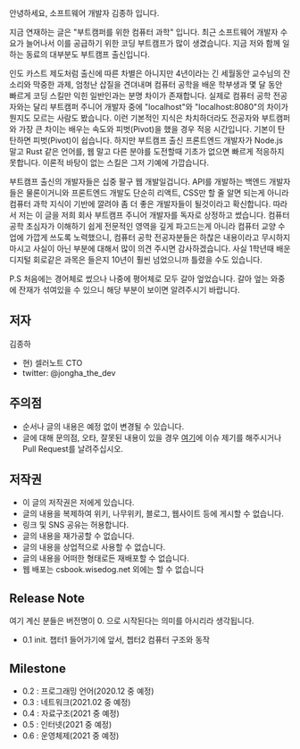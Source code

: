 안녕하세요, 소프트웨어 개발자 김종하 입니다.

지금 연재하는 글은 "부트캠퍼를 위한 컴퓨터 과학" 입니다. 최근 소프트웨어 개발자 수요가 늘어나서 이를 공급하기 위한 코딩 부트캠프가 많이 생겼습니다. 지금 저와 함께 일하는 동료의 대부분도 부트캠프 출신입니다.

인도 카스트 제도처럼 출신에 따른 차별은 아니지만 4년이라는 긴 세월동안 교수님의 잔소리와 막중한 과제, 엄청난 삽질을 견뎌내며 컴퓨터 공학을 배운 학부생과 몇 달 동안 빠르게 코딩 스킬만 익힌 일반인과는 분명 차이가 존재합니다. 실제로 컴퓨터 공학 전공자와는 달리 부트캠퍼 주니어 개발자 중에 "localhost"와 "localhost:8080"의 차이가 뭔지도 모르는 사람도 봤습니다. 이런 기본적인 지식은 차치하더라도 전공자와 부트캠퍼와 가장 큰 차이는 배우는 속도와 피벗(Pivot)을 했을 경우 적응 시간입니다. 기본이 탄탄하면 피벗(Pivot)이 쉽습니다. 하지만 부트캠프 출신 프론트엔드 개발자가 Node.js 말고 Rust 같은 언어를, 웹 말고 다른 분야를 도전할때 기초가 없으면 빠르게 적응하지 못합니다. 이론적 바탕이 없는 스킬은 그저 기예에 가깝습니다.

부트캠프 출신의 개발자들은 십중 팔구 웹 개발일겁니다. API를 개발하는 백엔드 개발자들은 물론이거니와 프론트엔드 개발도 단순히 리액트, CSS만 할 줄 알면 되는게 아니라 컴퓨터 과학 지식이 기반에 깔려야 좀 더 좋은 개발자들이 될것이라고 확신합니다. 따라서 저는 이 글을 저희 회사 부트캠프 주니어 개발자를 독자로 상정하고 썼습니다. 컴퓨터 공학 초심자가 이해하기 쉽게 전문적인 영역을 깊게 파고드는게 아니라 컴퓨터 교양 수업에 가깝게 쓰도록 노력했으니, 컴퓨터 공학 전공자분들은 하찮은 내용이라고 무시하지 마시고 사실이 아닌 부분에 대해서 많이 의견 주시면 감사하겠습니다. 사실 1학년때 배운 디지털 회로같은 과목은 들은지 10년이 훨씬 넘었으니까 틀렸을 수도 있습니다.

P.S 처음에는 경어체로 썼으나 나중에 평어체로 모두 갈아 엎었습니다. 갈아 엎는 와중에 잔재가 섞여있을 수 있으니 해당 부분이 보이면 알려주시기 바랍니다.

## 저자

김종하
- 현) 셀러노트 CTO
- twitter: @jongha_the_dev

## 주의점

- 순서나 글의 내용은 예정 없이 변경될 수 있습니다.
- 글에 대해 문의점, 오타, 잘못된 내용이 있을 경우 [여기](https://github.com/wisedog/csbooks/issues)에 이슈 제기를 해주시거나 Pull Request를 날려주십시오.

## 저작권

- 이 글의 저작권은 저에게 있습니다.
- 글의 내용을 복제하여 위키, 나무위키, 블로그, 웹사이트 등에 게시할 수 없습니다.
- 링크 및 SNS 공유는 허용합니다.
- 글의 내용을 재가공할 수 없습니다.
- 글의 내용을 상업적으로 사용할 수 없습니다.
- 글의 내용을 어떠한 형태로든 재배포할 수 없습니다.
- 웹 배포는 csbook.wisedog.net 외에는 할 수 없습니다

## Release Note

여기 계신 분들은 버전명이 0. 으로 시작된다는 의미를 아시리라 생각됩니다.

- 0.1
init. 챕터1 들어가기에 앞서, 쳅터2 컴퓨터 구조와 동작 

## Milestone

- 0.2 : 프로그래밍 언어(2020.12 중 예정)
- 0.3 : 네트워크(2021.02 중 예정)
- 0.4 : 자료구조(2021 중 예정)
- 0.5 : 인터넷(2021 중 예정)
- 0.6 : 운영체제(2021 중 예정)
